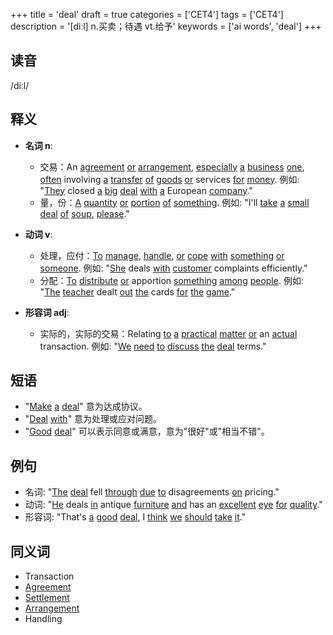 +++
title = 'deal'
draft = true
categories = ['CET4']
tags = ['CET4']
description = '[diːl] n.买卖；待遇 vt.给予'
keywords = ['ai words', 'deal']
+++

## 读音
/diːl/

## 释义
- **名词 n**:
  - 交易：An [agreement](/zh/post/agreement/) [or](/zh/post/or/) [arrangement](/zh/post/arrangement/), [especially](/zh/post/especially/) [a](/zh/post/a/) [business](/zh/post/business/) [one](/zh/post/one/), [often](/zh/post/often/) involving [a](/zh/post/a/) [transfer](/zh/post/transfer/) [of](/zh/post/of/) [goods](/zh/post/goods/) [or](/zh/post/or/) services [for](/zh/post/for/) [money](/zh/post/money/). 例如: "[They](/zh/post/they/) closed [a](/zh/post/a/) [big](/zh/post/big/) [deal](/zh/post/deal/) [with](/zh/post/with/) [a](/zh/post/a/) European [company](/zh/post/company/)."
  - 量，份：[A](/zh/post/a/) [quantity](/zh/post/quantity/) [or](/zh/post/or/) [portion](/zh/post/portion/) [of](/zh/post/of/) [something](/zh/post/something/). 例如: "I'll [take](/zh/post/take/) [a](/zh/post/a/) [small](/zh/post/small/) [deal](/zh/post/deal/) [of](/zh/post/of/) [soup](/zh/post/soup/), [please](/zh/post/please/)."

- **动词 v**:
  - 处理，应付：[To](/zh/post/to/) [manage](/zh/post/manage/), [handle](/zh/post/handle/), [or](/zh/post/or/) [cope](/zh/post/cope/) [with](/zh/post/with/) [something](/zh/post/something/) [or](/zh/post/or/) [someone](/zh/post/someone/). 例如: "[She](/zh/post/she/) deals [with](/zh/post/with/) [customer](/zh/post/customer/) complaints efficiently."
  - 分配：[To](/zh/post/to/) [distribute](/zh/post/distribute/) [or](/zh/post/or/) apportion [something](/zh/post/something/) [among](/zh/post/among/) [people](/zh/post/people/). 例如: "[The](/zh/post/the/) [teacher](/zh/post/teacher/) dealt [out](/zh/post/out/) [the](/zh/post/the/) cards [for](/zh/post/for/) [the](/zh/post/the/) [game](/zh/post/game/)."

- **形容词 adj**:
  - 实际的，实际的交易：Relating [to](/zh/post/to/) [a](/zh/post/a/) [practical](/zh/post/practical/) [matter](/zh/post/matter/) [or](/zh/post/or/) an [actual](/zh/post/actual/) transaction. 例如: "[We](/zh/post/we/) [need](/zh/post/need/) [to](/zh/post/to/) [discuss](/zh/post/discuss/) [the](/zh/post/the/) [deal](/zh/post/deal/) terms."

## 短语
- "[Make](/zh/post/make/) [a](/zh/post/a/) [deal](/zh/post/deal/)" 意为达成协议。
- "[Deal](/zh/post/deal/) [with](/zh/post/with/)" 意为处理或应对问题。
- "[Good](/zh/post/good/) [deal](/zh/post/deal/)" 可以表示同意或满意，意为"很好"或"相当不错"。

## 例句
- 名词: "[The](/zh/post/the/) [deal](/zh/post/deal/) fell [through](/zh/post/through/) [due](/zh/post/due/) [to](/zh/post/to/) disagreements [on](/zh/post/on/) pricing."
- 动词: "[He](/zh/post/he/) deals [in](/zh/post/in/) antique [furniture](/zh/post/furniture/) [and](/zh/post/and/) has an [excellent](/zh/post/excellent/) [eye](/zh/post/eye/) [for](/zh/post/for/) [quality](/zh/post/quality/)."
- 形容词: "That's [a](/zh/post/a/) [good](/zh/post/good/) [deal](/zh/post/deal/), I [think](/zh/post/think/) [we](/zh/post/we/) [should](/zh/post/should/) [take](/zh/post/take/) [it](/zh/post/it/)."

## 同义词
- Transaction
- [Agreement](/zh/post/agreement/)
- [Settlement](/zh/post/settlement/)
- [Arrangement](/zh/post/arrangement/)
- Handling
